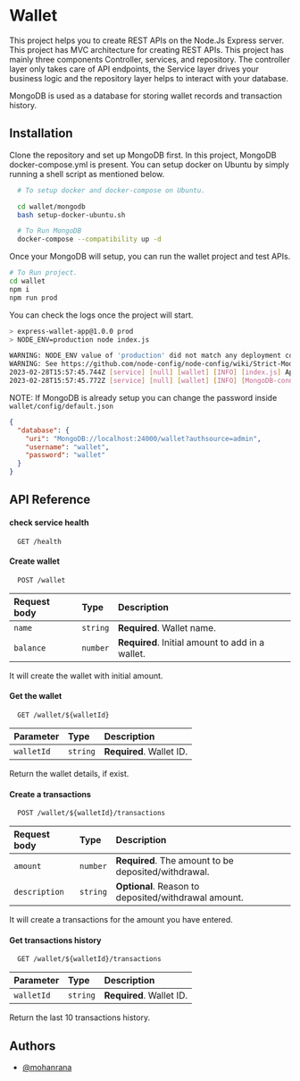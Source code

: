 
# Wallet 

This project helps you to create REST APIs on the Node.Js Express server. This project has MVC architecture for creating REST APIs. This project has mainly three components Controller, services, and repository. The controller layer only takes care of API endpoints, the Service layer drives your business logic and the repository layer helps to interact with your database.

MongoDB is used as a database for storing wallet records and transaction history.


## Installation

Clone the repository and set up MongoDB first. In this project, MongoDB docker-compose.yml is present.  You can setup docker on Ubuntu by simply running a shell script as mentioned below.

```bash
  # To setup docker and docker-compose on Ubuntu.

  cd wallet/mongodb
  bash setup-docker-ubuntu.sh

  # To Run MongoDB 
  docker-compose --compatibility up -d
```
Once your MongoDB will setup, you can run the wallet project and test APIs.

```bash
# To Run project.
cd wallet
npm i
npm run prod
```
You can check the logs once the project will start.
```bash
> express-wallet-app@1.0.0 prod
> NODE_ENV=production node index.js

WARNING: NODE_ENV value of 'production' did not match any deployment config file names.
WARNING: See https://github.com/node-config/node-config/wiki/Strict-Mode
2023-02-28T15:57:45.744Z [service] [null] [wallet] [INFO] [index.js] App started on port 3000
2023-02-28T15:57:45.772Z [service] [null] [wallet] [INFO] [MongoDB-connection.js] Mongoose default connection is open to MongoDB://localhost:24000/wallet?authsource=admin
```

NOTE: If MongoDB is already setup you can change the password inside `wallet/config/default.json`

```json
{
  "database": {
    "uri": "MongoDB://localhost:24000/wallet?authsource=admin",
    "username": "wallet",
    "password": "wallet"
  }
}
```
## API Reference

#### check service health

```http
  GET /health
```

#### Create wallet

```http
  POST /wallet
```

| Request body | Type     | Description                       |
| :-------- | :------- | :-------------------------------- |
| `name`      | `string` | **Required**. Wallet name. |
| `balance`      | `number` | **Required**. Initial amount to add in a wallet. |

It will create the wallet with initial amount.

#### Get the wallet
```http
  GET /wallet/${walletId}
```

| Parameter | Type     | Description                       |
| :-------- | :------- | :-------------------------------- |
| `walletId`      | `string` | **Required**. Wallet ID. |

Return the wallet details, if exist.

#### Create a transactions
```http
  POST /wallet/${walletId}/transactions
```
| Request body | Type     | Description                       |
| :-------- | :------- | :-------------------------------- |
| `amount`      | `number` | **Required**. The amount to be deposited/withdrawal. |
| `description`      | `string` | **Optional**. Reason to deposited/withdrawal amount. |

It will create a transactions for the amount you have entered.

#### Get transactions history
```http
  GET /wallet/${walletId}/transactions
```
| Parameter | Type     | Description                       |
| :-------- | :------- | :-------------------------------- |
| `walletId`      | `string` | **Required**. Wallet ID. |

Return the last 10 transactions history.
## Authors

- [@mohanrana](https://github.com/mohanrana)


